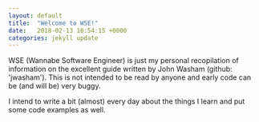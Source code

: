 ```yaml
---
layout: default
title:  "Welcome to WSE!"
date:   2018-02-13 10:54:15 +0000
categories: jekyll update
---
```

WSE (Wannabe Software Engineer) is just my personal recopilation of information on the excellent guide written by John Washam (github: 'jwasham').
This is not intended to be read by anyone and early code can be (and will be) very buggy.

I intend to write a bit (almost) every day about the things I learn and put some code examples as well.
